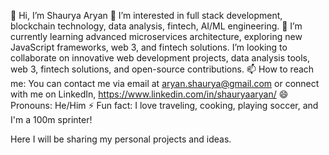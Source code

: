 👋 Hi, I’m Shaurya Aryan
👀 I’m interested in full stack development, blockchain technology, data analysis, fintech, AI/ML engineering.
🌱 I’m currently learning advanced microservices architecture, exploring new JavaScript frameworks, web 3, and fintech solutions.
I’m looking to collaborate on innovative web development projects, data analysis tools, web 3, fintech solutions, and open-source contributions.
📫 How to reach me: You can contact me via email at aryan.shaurya@gmail.com or connect with me on LinkedIn, https://www.linkedin.com/in/shauryaaryan/
😄 Pronouns: He/Him
⚡ Fun fact: I love traveling, cooking, playing soccer, and I'm a 100m sprinter!

Here I will be sharing my personal projects and ideas.

<!---
shauryaryan/shauryaryan is a ✨ special ✨ repository because its `README.md` (this file) appears on your GitHub profile.
You can click the Preview link to take a look at your changes.
--->
